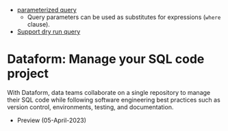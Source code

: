 

- [parameterized query](https://cloud.google.com/bigquery/docs/parameterized-queries)
  - Query parameters can be used as substitutes for expressions (`where` clause).
- [Support dry run query](https://cloud.google.com/bigquery/docs/dry-run-queries)

# Dataform: Manage your SQL code project
With Dataform, data teams collaborate on a single repository to manage their SQL code while following software engineering best practices such as version control, environments, testing, and documentation.
- Preview (05-April-2023)
  

